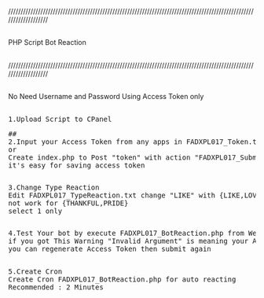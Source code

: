 ///////////////////////////////////////////////////////////////////////////////////////////////////////////////////
##
PHP Script Bot Reaction 
##
///////////////////////////////////////////////////////////////////////////////////////////////////////////////////
##
No Need Username and Password
Using Access Token only
##
<pre>
1.Upload Script to CPanel
</pre>
<pre>
##
2.Input your Access Token from any apps in FADXPL017_Token.txt 
or
Create index.php to Post "token" with action "FADXPL017_Submit.php
it's easy for saving access token
</pre>
##
<pre>
3.Change Type Reaction
Edit FADXPL017_TypeReaction.txt change "LIKE" with {LIKE,LOVE,HAHA,WOW,SAD,ANGRY} 
not work for {THANKFUL,PRIDE}
select 1 only 
</pre>
##
<pre>
4.Test Your bot by execute FADXPL017_BotReaction.php from Web Browser
if you got This Warning "Invalid Argument" is meaning your Access Token is Wrong or Expired 
you can regenerate Access Token then submit again
</pre>
##
<pre>
5.Create Cron
Create Cron FADXPL017_BotReaction.php for auto reacting
Recommended : 2 Minutes 
</pre>
##

